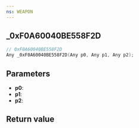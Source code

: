 ```yaml
---
ns: WEAPON
---
```

## _0xF0A60040BE558F2D

```c
// 0xF0A60040BE558F2D
Any _0xF0A60040BE558F2D(Any p0, Any p1, Any p2);
```


## Parameters
* **p0**: 
* **p1**: 
* **p2**: 

## Return value
